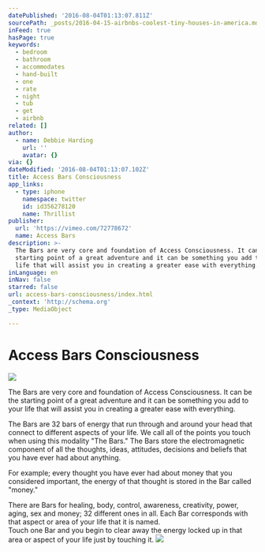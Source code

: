 ```yaml
---
datePublished: '2016-08-04T01:13:07.811Z'
sourcePath: _posts/2016-04-15-airbnbs-coolest-tiny-houses-in-america.md
inFeed: true
hasPage: true
keywords:
  - bedroom
  - bathroom
  - accommodates
  - hand-built
  - one
  - rate
  - night
  - tub
  - get
  - airbnb
related: []
author:
  - name: Debbie Harding
    url: ''
    avatar: {}
via: {}
dateModified: '2016-08-04T01:13:07.102Z'
title: Access Bars Consciousness
app_links:
  - type: iphone
    namespace: twitter
    id: id356278120
    name: Thrillist
publisher:
  url: 'https://vimeo.com/72778672'
  name: Access Bars
description: >-
  The Bars are very core and foundation of Access Consciousness. It can be the
  starting point of a great adventure and it can be something you add to your
  life that will assist you in creating a greater ease with everything.
inLanguage: en
inNav: false
starred: false
url: access-bars-consciousness/index.html
_context: 'http://schema.org'
_type: MediaObject

---
```

# Access Bars Consciousness
![ ](https://the-grid-user-content.s3-us-west-2.amazonaws.com/a18844b6-5971-40a0-8739-069dcdfc214c.jpg)

The Bars are very core and foundation of Access Consciousness. It can be the starting point of a great adventure and it can be something you add to your life that will assist you in creating a greater ease with everything.

The Bars are 32 bars of energy that run through and around your head that connect to different aspects of your life. We call all of the points you touch when using this modality "The Bars." The Bars store the electromagnetic component of all the thoughts, ideas, attitudes, decisions and beliefs that you have ever had about anything.

For example; every thought you have ever had about money that you considered important, the energy of that thought is stored in the Bar called "money."

There are Bars for healing, body, control, awareness, creativity, power, aging, sex and money; 32 different ones in all. Each Bar corresponds with that aspect or area of your life that it is named.   
Touch one Bar and you begin to clear away the energy locked up in that area or aspect of your life just by touching it.
![](https://the-grid-user-content.s3-us-west-2.amazonaws.com/b01f2f24-a6c8-43c6-915e-b5365c934805.jpg)